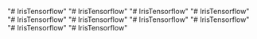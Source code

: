 "# IrisTensorflow" 
"# IrisTensorflow" 
"# IrisTensorflow" 
"# IrisTensorflow" 
"# IrisTensorflow" 
"# IrisTensorflow" 
"# IrisTensorflow" 
"# IrisTensorflow" 
"# IrisTensorflow" 
"# IrisTensorflow" 
